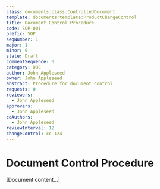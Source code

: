```yaml
---
class: documents:class:ControlledDocument
template: documents:template:ProductChangeControl
title: Document Control Procedure
code: SOP-001
prefix: SOP
seqNumber: 1
major: 1
minor: 0
state: Draft
commentSequence: 0
category: DOC
author: John Appleseed
owner: John Appleseed
abstract: Procedure for document control
requests: 0
reviewers:
  - John Appleseed
approvers:
  - John Appleseed
coAuthors:
  - John Appleseed
reviewInterval: 12
changeControl: cc-124
---
```

# Document Control Procedure

[Document content...]
